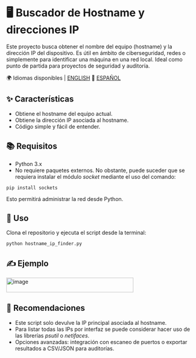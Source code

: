 # 🖥️ Buscador de Hostname y direcciones IP

Este proyecto busca obtener el nombre del equipo (hostname) y la dirección IP del dispositivo. 
Es útil en ámbito de ciberseguridad, redes o simplemente para identificar una máquina en una red local.
Ideal como punto de partida para proyectos de seguridad y auditoría.

🌍 Idiomas disponibles | [ENGLISH](README.md) 🔁 [ESPAÑOL](README.es.md)

## ✨ Características
- Obtiene el hostname del equipo actual.
- Obtiene la dirección IP asociada al hostname.
- Código simple y fácil de entender.

## 📚 Requisitos
- Python 3.x
- No requiere paquetes externos. No obstante, puede suceder que se requiera instalar el módulo *socket* mediante el uso del comando:
```bash
pip install sockets
```
Esto permitirá administrar la red desde Python.

## 🎯 Uso
Clona el repositorio y ejecuta el script desde la terminal:

```bash
python hostname_ip_finder.py
```

## ✍️ Ejemplo
<img width="337" height="39" alt="image" src="https://github.com/user-attachments/assets/f1c2b60f-ec62-4012-ac2e-f164073b1ba5" />

## 📌 Recomendaciones
- Este script solo devulve la IP principal asociada al hostname.
- Para listar todas las IPs por interfaz se puede considerar hacer uso de las librerías *psutil* o *netifaces*.
- Opciones avanzadas: integración con escaneo de puertos o exportar resultados a CSV/JSON para auditorías.
